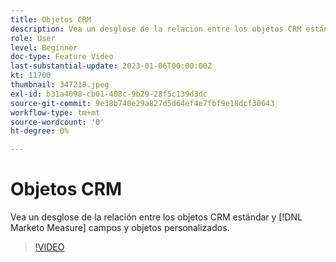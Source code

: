 ```yaml
---
title: Objetos CRM
description: Vea un desglose de la relación entre los objetos CRM estándar y [!DNL Marketo Measure] campos y objetos personalizados.
role: User
level: Beginner
doc-type: Feature Video
last-substantial-update: 2023-01-06T00:00:00Z
kt: 11700
thumbnail: 347218.jpeg
exl-id: b31a4098-cb01-408c-9b29-28f5c139d3dc
source-git-commit: 9e38b740e29a827d5d64ef4e7fbf9e18dcf30643
workflow-type: tm+mt
source-wordcount: '0'
ht-degree: 0%

---
```


# Objetos CRM

Vea un desglose de la relación entre los objetos CRM estándar y [!DNL Marketo Measure] campos y objetos personalizados.

>[!VIDEO](https://video.tv.adobe.com/v/347218/?quality=12&learn=on)
